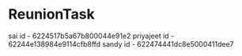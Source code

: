 # ReunionTask
sai id - 6224517b5a67b800044e91e2
priyajeet id - 62244e138984e9114cfb8ffd
sandy id - 622474441dc8e5000411dee7